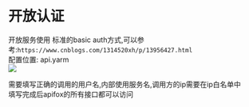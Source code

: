 # 开放认证

开放服务使用 标准的basic auth方式,可以参考:`https://www.cnblogs.com/1314520xh/p/13956427.html`  
配置位置: api.yarm  
<img src="/assets/higher/开放服务配置.png">  

需要填写正确的调用的用户名,内部使用服务名,调用方的ip需要在ip白名单中  
填写完成后apifox的所有接口都可以访问  